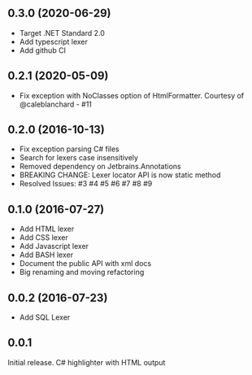 ## 0.3.0 (2020-06-29)
- Target .NET Standard 2.0
- Add typescript lexer
- Add github CI

## 0.2.1 (2020-05-09)
 - Fix exception with NoClasses option of HtmlFormatter. Courtesy of @caleblanchard - #11

## 0.2.0 (2016-10-13)
 - Fix exception parsing C# files
 - Search for lexers case insensitively
 - Removed dependency on Jetbrains.Annotations
 - BREAKING CHANGE: Lexer locator API is now static method
 - Resolved Issues: #3 #4 #5 #6 #7 #8 #9

## 0.1.0 (2016-07-27)

 - Add HTML lexer
 - Add CSS lexer
 - Add Javascript lexer
 - Add BASH lexer
 - Document the public API with xml docs
 - Big renaming and moving refactoring

## 0.0.2 (2016-07-23)

* Add SQL Lexer

## 0.0.1
Initial release. C# highlighter with HTML output